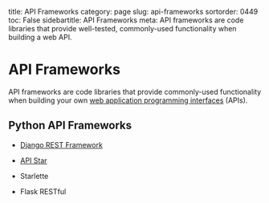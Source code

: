title: API Frameworks
category: page
slug: api-frameworks
sortorder: 0449
toc: False
sidebartitle: API Frameworks
meta: API frameworks are code libraries that provide well-tested, commonly-used functionality when building a web API.


# API Frameworks
API frameworks are code libraries that provide commonly-used functionality 
when building your own 
[web application programming interfaces](/application-programming-interfaces.html)
(APIs).


## Python API Frameworks
* [Django REST Framework](/django-rest-framework-drf.html)

* [API Star](https://docs.apistar.com/)

* Starlette

* Flask RESTful
